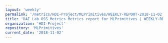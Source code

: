 ```yaml
---
layout: 'weekly'
permalink: '/metrics/HDI-Project/MLPrimitives/WEEKLY-REPORT-2018-11-02'
title: 'DAI Lab OSS Metrics Metrics report for MLPrimitives | WEEKLY-REPORT-2018-11-02'
organization: 'HDI-Project'
repository: 'MLPrimitives'
current_date: '2018-11-02'
---
```

